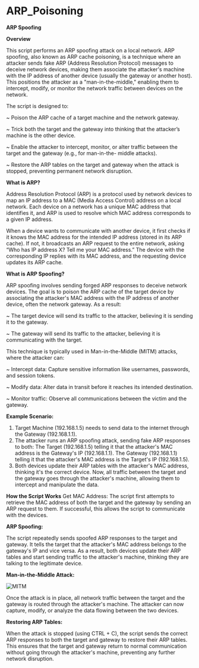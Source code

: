 # ARP_Poisoning
**ARP Spoofing**

**Overview**

This script performs an ARP spoofing attack on a local network. ARP spoofing, also known as ARP cache poisoning, is a technique where an attacker sends fake ARP (Address Resolution Protocol) messages to deceive network devices, making them associate the attacker's machine with the IP address of another device (usually the gateway or another host). This positions the attacker as a "man-in-the-middle," enabling them to intercept, modify, or monitor the network traffic between devices on the network.

The script is designed to:

  ~ Poison the ARP cache of a target machine and the network gateway.
  
  ~ Trick both the target and the gateway into thinking that the attacker’s machine is the other device.
  
  ~ Enable the attacker to intercept, monitor, or alter traffic between the target and the gateway (e.g., for man-in-the-          middle attacks).
  
  ~ Restore the ARP tables on the target and gateway when the attack is stopped, preventing permanent network disruption.

**What is ARP?**

Address Resolution Protocol (ARP) is a protocol used by network devices to map an IP address to a MAC (Media Access Control) address on a local network. Each device on a network has a unique MAC address that identifies it, and ARP is used to resolve which MAC address corresponds to a given IP address.

When a device wants to communicate with another device, it first checks if it knows the MAC address for the intended IP address (stored in its ARP cache). If not, it broadcasts an ARP request to the entire network, asking “Who has IP address X? Tell me your MAC address.” The device with the corresponding IP replies with its MAC address, and the requesting device updates its ARP cache.

**What is ARP Spoofing?**

ARP spoofing involves sending forged ARP responses to deceive network devices. The goal is to poison the ARP cache of the target device by associating the attacker's MAC address with the IP address of another device, often the network gateway. As a result:

  ~ The target device will send its traffic to the attacker, believing it is sending it to the gateway.
  
  ~ The gateway will send its traffic to the attacker, believing it is communicating with the target.
  
This technique is typically used in Man-in-the-Middle (MITM) attacks, where the attacker can:

  ~ Intercept data: Capture sensitive information like usernames, passwords, and session tokens.
  
  ~ Modify data: Alter data in transit before it reaches its intended destination.
  
  ~ Monitor traffic: Observe all communications between the victim and the gateway.

**Example Scenario:**

  1. Target Machine (192.168.1.5) needs to send data to the internet through the Gateway (192.168.1.1).
  2. The attacker runs an ARP spoofing attack, sending fake ARP responses to both:
      The Target (192.168.1.5) telling it that the attacker's MAC address is the Gateway's IP (192.168.1.1).
      The Gateway (192.168.1.1) telling it that the attacker's MAC address is the Target's IP (192.168.1.5).
  3. Both devices update their ARP tables with the attacker's MAC address, thinking it's the correct device.
Now, all traffic between the target and the gateway goes through the attacker's machine, allowing them to intercept and manipulate the data.

**How the Script Works**
Get MAC Address: The script first attempts to retrieve the MAC address of both the target and the gateway by sending an ARP request to them. If successful, this allows the script to communicate with the devices.

**ARP Spoofing:**

The script repeatedly sends spoofed ARP responses to the target and gateway.
It tells the target that the attacker's MAC address belongs to the gateway's IP and vice versa.
As a result, both devices update their ARP tables and start sending traffic to the attacker's machine, thinking they are talking to the legitimate device.

**Man-in-the-Middle Attack:**

 ![MITM](https://github.com/user-attachments/assets/626fa9e5-07d8-4bb0-9eb4-d833b4bea728)

Once the attack is in place, all network traffic between the target and the gateway is routed through the attacker's machine.
The attacker can now capture, modify, or analyze the data flowing between the two devices.

**Restoring ARP Tables:**

When the attack is stopped (using CTRL + C), the script sends the correct ARP responses to both the target and gateway to restore their ARP tables.
This ensures that the target and gateway return to normal communication without going through the attacker's machine, preventing any further network disruption.

